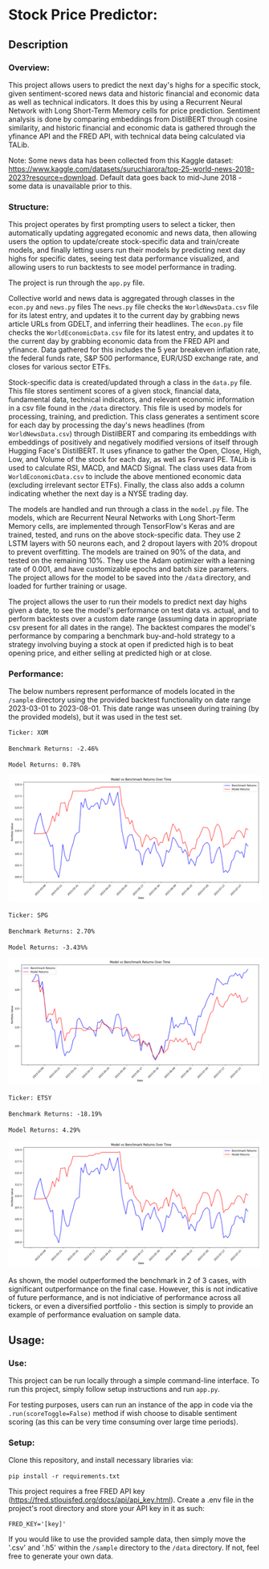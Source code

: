 # Stock Price Predictor:
## Description
### Overview:
This project allows users to predict the next day's highs for a specific stock, given sentiment-scored news data and historic financial and economic data as well as technical indicators. It does this by using a Recurrent Neural Network with Long Short-Term Memory cells for price prediction. Sentiment analysis is done by comparing embeddings from DistilBERT through cosine similarity, and historic financial and economic data is gathered through the yfinance API and the FRED API, with technical data being calculated via TALib. 

Note: Some news data has been collected from this Kaggle dataset: https://www.kaggle.com/datasets/suruchiarora/top-25-world-news-2018-2023?resource=download. Default data goes back to mid-June 2018 - some data is unavailable prior to this.
### Structure:
This project operates by first prompting users to select a ticker, then automatically updating aggregated economic and news data, then allowing users the option to update/create stock-specific data and train/create models, and finally letting users run their models by predicting next day highs for specific dates, seeing test data performance visualized, and allowing users to run backtests to see model performance in trading.

The project is run through the `app.py` file.

Collective world and news data is aggregated through classes in the `econ.py` and `news.py` files
The `news.py` file checks the `WorldNewsData.csv` file for its latest entry, and updates it to the current day by grabbing news article URLs from GDELT, and inferring their headlines.
The `econ.py` file checks the `WorldEconomicData.csv` file for its latest entry, and updates it to the current day by grabbing economic data from the FRED API and yfinance.
Data gathered for this includes the 5 year breakeven inflation rate, the federal funds rate, S&P 500 performance, EUR/USD exchange rate, and closes for various sector ETFs.

Stock-specific data is created/updated through a class in the `data.py` file. This file stores sentiment scores of a given stock, financial data, fundamental data, technical indicators, and relevant economic information in a csv file found in the `/data` directory. This file is used by models for processing, training, and prediction.
This class generates a sentiment score for each day by processing the day's news headlines (from `WorldNewsData.csv`) through DistilBERT and comparing its embeddings with embeddings of positively and negatively modified versions of itself through Hugging Face's DistilBERT. It uses yfinance to gather the Open, Close, High, Low, and Volume of the stock for each day, as well as Forward PE. TALib is used to calculate RSI, MACD, and MACD Signal. The class uses data from `WorldEconomicData.csv` to include the above mentioned economic data (excluding irrelevant sector ETFs). Finally, the class also adds a column indicating whether the next day is a NYSE trading day.

The models are handled and run through a class in the `model.py` file. The models, which are Recurrent Neural Networks with Long Short-Term Memory cells, are implemented through TensorFlow's Keras and are trained, tested, and runs on the above stock-specific data. They use 2 LSTM layers with 50 neurons each, and 2 dropout layers with 20% dropout to prevent overfitting. The models are trained on 90% of the data, and tested on the remaining 10%. They use the Adam optimizer with a learning rate of 0.001, and have customizable epochs and batch size parameters.
The project allows for the model to be saved into the `/data` directory, and loaded for further training or usage.

The project allows the user to run their models to predict next day highs given a date, to see the model's performance on test data vs. actual, and to perform backtests over a custom date range (assuming data in appropriate csv present for all dates in the range).
The backtest compares the model's performance by comparing a benchmark buy-and-hold strategy to a strategy involving buying a stock at open if predicted high is to beat opening price, and either selling at predicted high or at close.
### Performance:
The below numbers represent performance of models located in the `/sample` directory using the provided backtest functionality on date range 2023-03-01 to 2023-08-01. This date range was unseen during training (by the provided models), but it was used in the test set.

```
Ticker: XOM

Benchmark Returns: -2.46%

Model Returns: 0.78%
```
![XOM Sample Model Performance](sample/performance/xom.png)
```
Ticker: SPG

Benchmark Returns: 2.70%

Model Returns: -3.43%%
```
![SPG Sample Model Performance](sample/performance/spg.png)
```
Ticker: ETSY

Benchmark Returns: -18.19%

Model Returns: 4.29%
```
![ETSY Sample Model Performance](sample/performance/xom.png)

As shown, the model outperformed the benchmark in 2 of 3 cases, with significant outperformance on the final case. However, this is not indicative of future performance, and is not indiciative of performance across all tickers, or even a diversified portfolio - this section is simply to provide an example of performance evaluation on sample data.
## Usage:
### Use:
This project can be run locally through a simple command-line interface. To run this project, simply follow setup instructions and run `app.py`.

For testing purposes, users can run an instance of the app in code via the `.run(scoreToggle=False)` method if wish choose to disable sentiment scoring (as this can be very time consuming over large time periods).
### Setup:
Clone this repository, and install necessary libraries via:

`pip install -r requirements.txt`

This project requires a free FRED API key (https://fred.stlouisfed.org/docs/api/api_key.html). Create a .env file in the project's root directory and store your API key in it as such:
```
FRED_KEY='[key]'
```

If you would like to use the provided sample data, then simply move the '.csv' and '.h5' within the `/sample` directory to the `/data` directory. If not, feel free to generate your own data.

